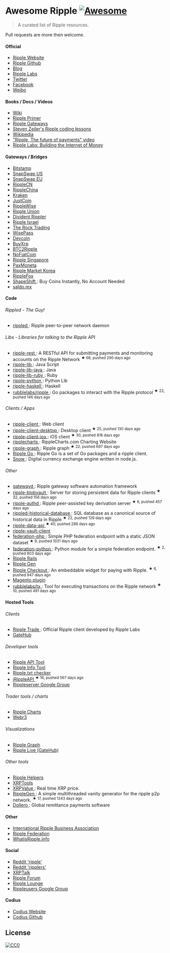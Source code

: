 <h1>
 Awesome Ripple
 <a href="https://github.com/sindresorhus/awesome">
  <img alt="Awesome" src="https://cdn.rawgit.com/sindresorhus/awesome/d7305f38d29fed78fa85652e3a63e154dd8e8829/media/badge.svg"/>
 </a>
</h1>
<blockquote>
 <p>
  A curated list of Ripple resources.
 </p>
</blockquote>
<p>
 Pull requests are more then welcome.
</p>
<h4>
 Official
</h4>
<ul>
 <li>
  <a href="https://ripple.com/">
   Ripple Website
  </a>
 </li>
 <li>
  <a href="https://github.com/ripple/">
   Ripple Github
  </a>
 </li>
 <li>
  <a href="https://ripple.com/insights/">
   Blog
  </a>
 </li>
 <li>
  <a href="https://ripple.com">
   Ripple Labs
  </a>
 </li>
 <li>
  <a href="https://twitter.com/ripple/">
   Twitter
  </a>
 </li>
 <li>
  <a href="https://www.facebook.com/ripplepay/">
   Facebook
  </a>
 </li>
 <li>
  <a href="http://www.weibo.com/RippleLabs/">
   Weibo
  </a>
 </li>
</ul>
<h4>
 Books / Docs / Videos
</h4>
<ul>
 <li>
  <a href="https://ripple.com/wiki/Main_Page">
   Wiki
  </a>
 </li>
 <li>
  <a href="https://ripple.com/ripple_primer.pdf">
   Ripple Primer
  </a>
 </li>
 <li>
  <a href="https://ripple.com/ripple-gateways.pdf">
   Ripple Gateways
  </a>
 </li>
 <li>
  <a href="https://www.youtube.com/user/stevenzeiler/videos?flow=grid&view=0">
   Steven Zeiler's Ripple coding lessons
  </a>
 </li>
 <li>
  <a href="https://en.wikipedia.org/wiki/Ripple_(payment_protocol)">
   Wikipedia
  </a>
 </li>
 <li>
  <a href="https://vimeo.com/73887321">
   "Ripple, The future of payments" video
  </a>
 </li>
 <li>
  <a href="https://www.youtube.com/watch?v=aoixyCNWg5k">
   Ripple Labs: Building the Internet of Money
  </a>
 </li>
</ul>
<h4>
 Gateways / Bridges
</h4>
<ul>
 <li>
  <a href="http://www.bitstamp.net/">
   Bitstamp
  </a>
 </li>
 <li>
  <a href="https://snapswap.us/">
   SnapSwap US
  </a>
 </li>
 <li>
  <a href="https://snapswap.eu/">
   SnapSwap EU
  </a>
 </li>
 <li>
  <a href="http://www.rebopay.com/">
   RippleCN
  </a>
 </li>
 <li>
  <a href="http://www.ripplechina.net/">
   RippleChina
  </a>
 </li>
 <li>
  <a href="https://www.kraken.com/">
   Kraken
  </a>
 </li>
 <li>
  <a href="https://justcoin.com/">
   JustCoin
  </a>
 </li>
 <li>
  <a href="https://www.ripplewise.com/">
   RippleWise
  </a>
 </li>
 <li>
  <a href="https://xagate.com">
   Ripple Union
  </a>
 </li>
 <li>
  <a href="https://www.dividendrippler.com/">
   Divident Rippler
  </a>
 </li>
 <li>
  <a href="http://rippleisrael.co.il/">
   Ripple Israel
  </a>
 </li>
 <li>
  <a href="https://www.therocktrading.com/">
   The Rock Trading
  </a>
 </li>
 <li>
  <a href="https://wisepass.com/">
   WisePass
  </a>
 </li>
 <li>
  <a href="http://ripple.d.evco.in/">
   Devcoin
  </a>
 </li>
 <li>
  <a href="http://buyxrp.net/">
   BuyXrp
  </a>
 </li>
 <li>
  <a href="https://btc2ripple.com/">
   BTC2Ripple
  </a>
 </li>
 <li>
  <a href="http://www.nofiatcoin.com/">
   NoFiatCoin
  </a>
 </li>
 <li>
  <a href="https://www.ripplesingapore.com/">
   Ripple Singapore
  </a>
 </li>
 <li>
  <a href="https://paxmoneta.com">
   PaxMoneta
  </a>
 </li>
 <li>
  <a href="http://ripple-market.co.kr/">
   Ripple Market Korea
  </a>
 </li>
 <li>
  <a href="https://ripplefox.com/">
   RippleFox
  </a>
 </li>
 <li>
  <a href="https://shapeshift.io">
   ShapeShift
  </a>
  : Buy Coins Instantly, No Account Needed
 </li>
 <li>
  <a href="http://saldo.mx/">
   saldo.mx
  </a>
 </li>
</ul>
<h4>
 Code
</h4>
<h6>
 Rippled - The Guy!
</h6>
<ul>
 <li>
  <a href="https://github.com/ripple/rippled/">
   rippled
  </a>
  : Ripple peer-to-peer network daemon
 </li>
</ul>
<h6>
 Libs - Libraries for talking to the Ripple API
</h6>
<ul>
 <li>
  <a href="https://github.com/ripple/ripple-rest">
   ripple-rest
  </a>
  : A RESTful API for submitting payments and monitoring accounts on the Ripple Network
  <sup>
   &#9733 66, pushed 290 days ago
  </sup>
 </li>
 <li>
  <a href="https://github.com/ripple/ripple-lib/">
   ripple-lib
  </a>
  : Java Script
 </li>
 <li>
  <a href="https://github.com/ripple/ripple-lib-java/">
   ripple-lib-java
  </a>
  : Java
 </li>
 <li>
  <a href="https://github.com/kevinejohn/ripple-lib-rpc-ruby/">
   ripple-lib-ruby
  </a>
  : Ruby
 </li>
 <li>
  <a href="https://github.com/miracle2k/ripple-python/">
   ripple-python
  </a>
  : Python Lib
 </li>
 <li>
  <a href="https://github.com/singpolyma/ripple-haskell/">
   ripple-haskell
  </a>
  : Haskell
 </li>
 <li>
  <a href="https://github.com/rubblelabs/ripple">
   rubblelabs/ripple
  </a>
  : Go packages to interact with the Ripple protocol
  <sup>
   &#9733 22, pushed 146 days ago
  </sup>
 </li>
</ul>
<h6>
 Clients / Apps
</h6>
<ul>
 <li>
  <a href="https://github.com/ripple/ripple-client/">
   ripple-client
  </a>
  : Web client
 </li>
 <li>
  <a href="https://github.com/ripple/ripple-client-desktop">
   ripple-client-desktop
  </a>
  : Desktop client
  <sup>
   &#9733 25, pushed 130 days ago
  </sup>
 </li>
 <li>
  <a href="https://github.com/ripple-unmaintained/ripple-client-ios">
   ripple-client-ios
  </a>
  : iOS client
  <sup>
   &#9733 30, pushed 818 days ago
  </sup>
 </li>
 <li>
  <a href="https://github.com/ripple/ripplecharts/">
   ripplecharts
  </a>
  : RippleCharts.com Charting Website
 </li>
 <li>
  <a href="https://github.com/ripple-unmaintained/ripple-graph">
   ripple-graph
  </a>
  : Ripple graph
  <sup>
   &#9733 22, pushed 697 days ago
  </sup>
 </li>
 <li>
  <a href="https://bitbucket.org/dchapes/ripple/">
   Ripple Go
  </a>
  : Ripple Go is a set of Go packages and a ripple client.
 </li>
 <li>
  <a href="https://github.com/justcoin/snow">
   Snow
  </a>
  : Digital currency exchange engine written in node.js.
 </li>
</ul>
<h6>
 Other
</h6>
<ul>
 <li>
  <a href="https://github.com/ripple/gatewayd">
   gatewayd
  </a>
  : Ripple gateway software automation framework
 </li>
 <li>
  <a href="https://github.com/ripple/ripple-blobvault">
   ripple-blobvault
  </a>
  : Server for storing persistent data for Ripple clients
  <sup>
   &#9733 32, pushed 156 days ago
  </sup>
 </li>
 <li>
  <a href="https://github.com/ripple/ripple-authd">
   ripple-authd
  </a>
  : Ripple peer-assisted key derivation server
  <sup>
   &#9733 6, pushed 457 days ago
  </sup>
 </li>
 <li>
  <a href="https://github.com/ripple/rippled-historical-database">
   rippled-historical-database
  </a>
  : SQL database as a canonical source of historical data in Ripple
  <sup>
   &#9733 22, pushed 129 days ago
  </sup>
 </li>
 <li>
  <a href="https://github.com/ripple/ripple-data-api">
   ripple-data-api
  </a>
  <sup>
   &#9733 40, pushed 286 days ago
  </sup>
 </li>
 <li>
  <a href="ripple-vault-client">
   ripple-vault-client
  </a>
 </li>
 <li>
  <a href="https://github.com/ripple-unmaintained/federation-php">
   federation-php
  </a>
  : Simple PHP federation endpoint with a static JSON dataset
  <sup>
   &#9733 9, pushed 1031 days ago
  </sup>
 </li>
 <li>
  <a href="https://github.com/miracle2k/ripple-federation-python">
   federation-python
  </a>
  : Python module for a simple federation endpoint.
  <sup>
   &#9733 2, pushed 803 days ago
  </sup>
 </li>
 <li>
  <a href="https://github.com/singpolyma/ripple-rails/">
   Ripple Rails
  </a>
 </li>
 <li>
  <a href="https://github.com/CodeShark/RippleGen/">
   Ripple Gen
  </a>
 </li>
 <li>
  <a href="https://github.com/emschwartz/ripple-donate-widget">
   Ripple Checkout
  </a>
  : An embeddable widget for paying with Ripple.
  <sup>
   &#9733 6, pushed 947 days ago
  </sup>
 </li>
 <li>
  <a href="http://www.magentocommerce.com/magento-connect/ripple-json-rpc.html">
   Magento plugin
  </a>
 </li>
 <li>
  <a href="https://github.com/rubblelabs/tx">
   rubblelabs/tx
  </a>
  : Tool for executing transactions on the Ripple network
  <sup>
   &#9733 10, pushed 491 days ago
  </sup>
 </li>
</ul>
<h4>
 Hosted Tools
</h4>
<h6>
 Clients
</h6>
<ul>
 <li>
  <a href="https://rippletrade.com/">
   Ripple Trade
  </a>
  : Official Ripple client developed by Ripple Labs
 </li>
 <li>
  <a href="https://gatehub.net/">
   GateHub
  </a>
 </li>
</ul>
<h6>
 Developer tools
</h6>
<ul>
 <li>
  <a href="https://ripple.com/build/websocket-tool/">
   Ripple API Tool
  </a>
 </li>
 <li>
  <a href="https://ripple.com/build/ripple-info-tool/">
   Ripple Info Tool
  </a>
 </li>
 <li>
  <a href="https://ripple.com/tools/txt/">
   Ripple.txt checker
  </a>
 </li>
 <li>
  <a href="https://github.com/pmarches/jStellarAPI">
   jRippleAPI
  </a>
  <sup>
   &#9733 16, pushed 567 days ago
  </sup>
 </li>
 <li>
  <a href="https://groups.google.com/forum/#!forum/ripple-server/">
   Rippleserver Google Group
  </a>
 </li>
</ul>
<h6>
 Trader tools / charts
</h6>
<ul>
 <li>
  <a href="https://ripplecharts.com/">
   Ripple Charts
  </a>
 </li>
 <li>
  <a href="http://xrp.webr3.org/usd-xrp">
   Webr3
  </a>
 </li>
</ul>
<h6>
 Visualizations
</h6>
<ul>
 <li>
  <a href="https://www.ripplecharts.com/%23/graph/">
   Ripple Graph
  </a>
 </li>
 <li>
  <a href="https://gatehub.net/live">
   Ripple Live (GateHub)
  </a>
 </li>
</ul>
<h6>
 Other tools
</h6>
<ul>
 <li>
  <a href="https://github.com/vhpoet/ripple-helpers/">
   Ripple Helpers
  </a>
 </li>
 <li>
  <a href="http://xrptools.com/">
   XRPTools
  </a>
 </li>
 <li>
  <a href="http://xrpvalue.com/">
   XRPValue
  </a>
  : Real time XRP price.
 </li>
 <li>
  <a href="https://github.com/CodeShark/RippleGen">
   RippleGen
  </a>
  : A simple multithreaded vanity generator for the ripple p2p network.
  <sup>
   &#9733 17, pushed 1243 days ago
  </sup>
 </li>
 <li>
  <a href="http://dollero.com/">
   Dollero
  </a>
  : Global remittance payments software
 </li>
</ul>
<h4>
 Other
</h4>
<ul>
 <li>
  <a href="http://www.ripplebusiness.org/">
   International Ripple Business Association
  </a>
 </li>
 <li>
  <a href="http://ripplefederation.org/">
   Ripple Federation
  </a>
 </li>
 <li>
  <a href="http://whatisripple.info/">
   WhatisRipple.info
  </a>
 </li>
</ul>
<h4>
 Social
</h4>
<ul>
 <li>
  <a href="https://www.reddit.com/r/ripple/">
   Reddit 'ripple'
  </a>
 </li>
 <li>
  <a href="https://www.reddit.com/r/ripplers/">
   Reddit 'ripplers'
  </a>
 </li>
 <li>
  <a href="https://xrptalk.org/">
   XRPTalk
  </a>
 </li>
 <li>
  <a href="http://rippleforum.org/">
   Ripple Forum
  </a>
 </li>
 <li>
  <a href="http://www.ripplelounge.com/">
   Ripple Lounge
  </a>
 </li>
 <li>
  <a href="https://groups.google.com/forum/#!forum/rippleusers">
   Rippleusers Google Group
  </a>
 </li>
</ul>
<h4>
 Codius
</h4>
<ul>
 <li>
  <a href="https://codius.org/">
   Codius Website
  </a>
 </li>
 <li>
  <a href="https://github.com/codius">
   Codius Github
  </a>
 </li>
</ul>
<h2>
 License
</h2>
<p>
 <a href="https://creativecommons.org/publicdomain/zero/1.0/">
  <img alt="CC0" src="https://i.creativecommons.org/p/zero/1.0/88x31.png"/>
 </a>
</p>
